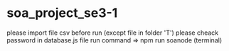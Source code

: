 # soa_project_se3-1
please import file csv before run (except file in folder 'T')
please cheack password in database.js file
run command => npm run soanode (terminal)
